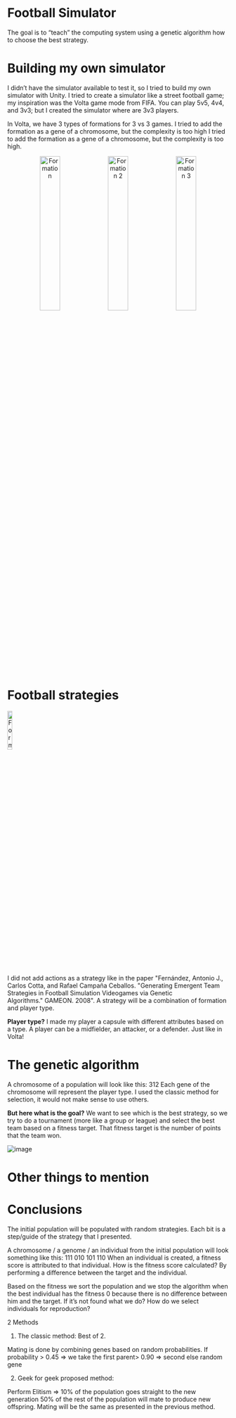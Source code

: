 # Football Simulator
The goal is to “teach” the computing system using a genetic algorithm how to choose the best strategy.

# Building my own simulator
I didn’t have the simulator available to test it, so I tried to build my own simulator with Unity.
I tried to create a simulator like a street football game; my inspiration was the Volta game mode from FIFA.
You can play 5v5, 4v4, and 3v3; but I created the simulator where are 3v3 players. 

In Volta, we have 3 types of formations for 3 vs 3 games. I tried to add the formation as a gene of a chromosome, but the complexity is too high
I tried to add the formation as a gene of a chromosome, but the complexity is too high.

<p align="center">
  <img src="https://github.com/EmanuelButoiGit/football-simulator/assets/72088440/1f91f3b6-bc3f-4c2e-b812-da69a44bf65f" width="30%" alt=Formation 1" />
  <img src="https://github.com/EmanuelButoiGit/football-simulator/assets/72088440/33031146-40ab-460b-81e3-9699f3b9ccdb" width="30%" alt="Formation 2" />
  <img src="https://github.com/EmanuelButoiGit/football-simulator/assets/72088440/a6bbb25a-e881-49bb-9ba7-4461847a7e7e" width="30%" alt="Formation 3" />
</p>

# Football strategies
<p align="left">
  <img src="https://github.com/EmanuelButoiGit/football-simulator/assets/72088440/b59b61a8-a55c-4ccf-9b0c-3925a1116b4f" width="15%" alt=Formation 1" />
</p>

I did not add actions as a strategy like in the paper "Fernández, Antonio J., Carlos Cotta, and Rafael Campaña Ceballos. "Generating Emergent Team Strategies in Football Simulation Videogames via Genetic Algorithms." GAMEON. 2008".
A strategy will be a combination of formation and player type.

**Player type?**
I made my player a capsule with different attributes based on a type. 
A player can be a midfielder, an attacker, or a defender. Just like in Volta!

# The genetic algorithm

A chromosome of a population will look like this: 312 Each gene of the chromosome will represent the player type. 
I used the classic method for selection, it would not make sense to use others.

**But here what is the goal?**
We want to see which is the best strategy, so we try to do a tournament (more like a group or league) and select the best team based on a fitness target.
That fitness target is the number of points that the team won.

![image](https://github.com/EmanuelButoiGit/football-simulator/assets/72088440/4f4bec01-d38b-4c3b-b401-2563ff806f04)

# Other things to mention

# Conclusions

The initial population will be populated with random strategies.
Each bit is a step/guide of the strategy that I presented.

A chromosome / a genome / an individual from the initial population will look something like this: 111 010 101 110
When an individual is created, a fitness score is attributed to that individual.
How is the fitness score calculated? 
By performing a difference between the target and the individual.

Based on the fitness we sort the population and we stop the algorithm when the best individual has the fitness 0 because there is no difference between him and the target.
If it’s not found what we do? How do we select individuals for reproduction?

2 Methods
1. The classic method: Best of 2.

Mating is done by combining genes based on random probabilities. 
If probability > 0.45 => we take the first parent> 0.90 => second else random gene

2. Geek for geek proposed method:

Perform Elitism => 10% of the population goes straight to the new generation 50% of the rest of the population will mate to produce new offspring.
Mating will be the same as presented in the previous method.








